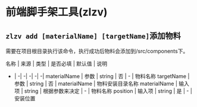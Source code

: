 # 前端脚手架工具(zlzv)

## `zlzv add [materialName] [targetName]`添加物料

需要在项目根目录执行该命令，执行成功后物料会添加到/src/components下。

名称 | 来源 | 类型 | 是否必填 | 默认值 | 说明
- | -| -| -| -| -|
materialName | 参数 | string | 否 | - | 物料名称
targetName | 参数 | string | 否 | materialName | 物料安装目录名称
materialName | 输入项 | string | 根据参数来决定 | - | 物料名称
position | 输入项 | string | 是 | - | 安装位置